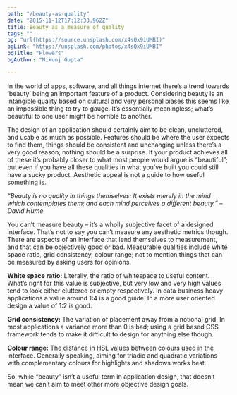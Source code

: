 ```yaml
---
path: "/beauty-as-quality"
date: "2015-11-12T17:12:33.962Z"
title: Beauty as a measure of quality
tags: ""
bg: "url(https://source.unsplash.com/x4sQx9iUMBI)"
bgLink: "https://unsplash.com/photos/x4sQx9iUMBI"
bgTitle: "Flowers"
bgAuthor: "Nikunj Gupta"

---
```

In the world of apps, software, and all things internet there’s a trend towards ‘beauty’ being an important feature of a product. Considering beauty is an intangible quality based on cultural and very personal biases this seems like an impossible thing to try to gauge. It’s essentially meaningless; what’s beautiful to one user might be horrible to another.

The design of an application should certainly aim to be clean, uncluttered, and usable as much as possible. Features should be where the user expects to find them, things should be consistent and unchanging unless there’s a very good reason, nothing should be a surprise. If your product achieves all of these it’s probably closer to what most people would argue is “beautiful”; but even if you have all these qualities in what you’ve built you could still have a sucky product. Aesthetic appeal is not a guide to how useful something is.

*“Beauty is no quality in things themselves: It exists merely in the mind which contemplates them; and each mind perceives a different beauty.” – David Hume*

You can’t measure beauty – it’s a wholly subjective facet of a designed interface. That’s not to say you can’t measure any aesthetic metrics though. There are aspects of an interface that lend themselves to measurement, and that can be objectively good or bad. Measurable qualities include white space ratio, grid consistency, colour range; not to mention things that can be measured by asking users for opinions.

**White space ratio:** Literally, the ratio of whitespace to useful content. What’s right for this value is subjective, but very low and very high values tend to look either cluttered or empty respectively. In data business heavy applications a value around 1:4 is a good guide. In a more user oriented design a value of 1:2 is good.

**Grid consistency:** The variation of placement away from a notional grid. In most applications a variance more than 0 is bad; using a grid based CSS framework tends to make it difficult to design for anything else though.

**Colour range:** The distance in HSL values between colours used in the interface. Generally speaking, aiming for triadic and quadratic variations with complementary colours for highlights and shadows works best.

So, while “beauty” isn’t a useful term in application design, that doesn’t mean we can’t aim to meet other more objective design goals.